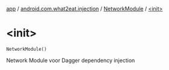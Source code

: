 [app](../../index.md) / [android.com.what2eat.injection](../index.md) / [NetworkModule](index.md) / [&lt;init&gt;](./-init-.md)

# &lt;init&gt;

`NetworkModule()`

Network Module voor Dagger dependency injection

